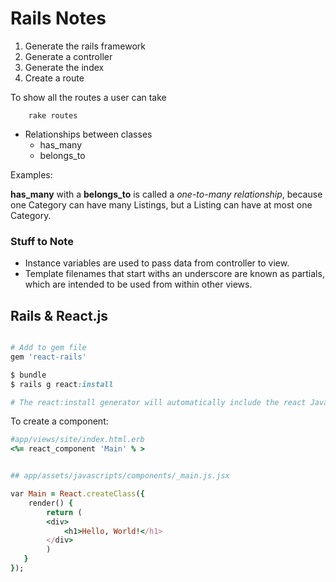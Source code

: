 # Rails Notes

1. Generate the rails framework
2. Generate a controller
3. Generate the index 
4. Create a route

To show all the routes a user can take

        rake routes



* Relationships between classes
    * has_many 
    * belongs_to 


Examples: 

**has\_many** with a **belongs\_to** is called a _one-to-many relationship_, because one Category can have many Listings, but a Listing can have at most one Category.


### Stuff to Note

* Instance variables are used to pass data from controller to view. 
* Template filenames that start withs an underscore are known as partials, which are intended to be used from within other views.


 
## Rails & React.js

```ruby 

# Add to gem file
gem 'react-rails'

$ bundle 
$ rails g react:install

# The react:install generator will automatically include the react JavaScript library in your asset pipeline

```

To create a component:

```ruby
#app/views/site/index.html.erb
<%= react_component 'Main' % >


## app/assets/javascripts/components/_main.js.jsx

var Main = React.createClass({ 
    render() { 
        return ( 
        <div> 
            <h1>Hello, World!</h1> 
        </div> 
        ) 
   } 
});

```